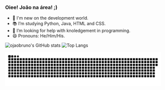 ### Oiee! João na área! ;) 

- 🌱 I'm new on the development world. 
- 📚 I’m studying Python, Java, HTML and CSS. 
- 🤔 I’m looking for help with knoledgement in programming. 
- 😄 Pronouns: He/Him/His. 


![ojaobruno's GitHub stats](https://github-readme-stats.vercel.app/api?username=ojaobruno&show_icons=true&theme=dark)
![Top Langs](https://github-readme-stats.vercel.app/api/top-langs/?username=ojaobruno&theme=dark)

![SnakeAnimation](https://raw.githubusercontent.com/CompetitiveLin/Snake-in-Contribution-Grid/output/github-contribution-grid-snake.svg)
